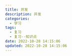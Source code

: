 ```yaml
---
title: 并发
description: 并发
categories:
  - 学习
tags:
  - 复习
  - 复习--知识点
date: 2022-10-28 14:15:06
updated: 2022-10-28 14:15:06
---
```


